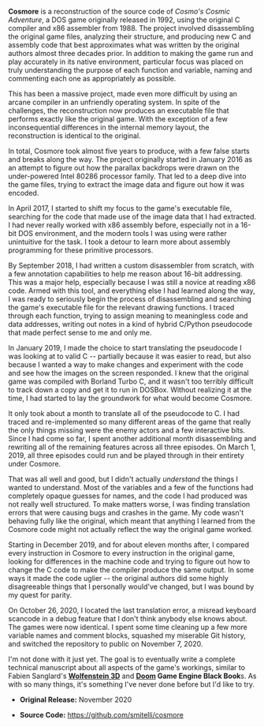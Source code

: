 **Cosmore** is a reconstruction of the source code of _Cosmo's Cosmic Adventure_, a DOS game originally released in 1992, using the original C compiler and x86 assembler from 1988. The project involved disassembling the original game files, analyzing their structure, and producing new C and assembly code that best approximates what was written by the original authors almost three decades prior. In addition to making the game run and play accurately in its native environment, particular focus was placed on truly understanding the purpose of each function and variable, naming and commenting each one as appropriately as possible.

This has been a massive project, made even more difficult by using an arcane compiler in an unfriendly operating system. In spite of the challenges, the reconstruction now produces an executable file that performs exactly like the original game. With the exception of a few inconsequential differences in the internal memory layout, the reconstruction is identical to the original.

In total, Cosmore took almost five years to produce, with a few false starts and breaks along the way. The project originally started in January 2016 as an attempt to figure out how the parallax backdrops were drawn on the under-powered Intel 80286 processor family. That led to a deep dive into the game files, trying to extract the image data and figure out how it was encoded.

In April 2017, I started to shift my focus to the game's executable file, searching for the code that made use of the image data that I had extracted. I had never really worked with x86 assembly before, especially not in a 16-bit DOS environment, and the modern tools I was using were rather unintuitive for the task. I took a detour to learn more about assembly programming for these primitive processors.

By September 2018, I had written a custom disassembler from scratch, with a few annotation capabilities to help me reason about 16-bit addressing. This was a major help, especially because I was still a novice at reading x86 code. Armed with this tool, and everything else I had learned along the way, I was ready to seriously begin the process of disassembling and searching the game's executable file for the relevant drawing functions. I traced through each function, trying to assign meaning to meaningless code and data addresses, writing out notes in a kind of hybrid C/Python pseudocode that made perfect sense to me and only me.

In January 2019, I made the choice to start translating the pseudocode I was looking at to valid C -- partially because it was easier to read, but also because I wanted a way to make changes and experiment with the code and see how the images on the screen responded. I knew that the original game was compiled with Borland Turbo C, and it wasn't too terribly difficult to track down a copy and get it to run in DOSBox. Without realizing it at the time, I had started to lay the groundwork for what would become Cosmore.

It only took about a month to translate all of the pseudocode to C. I had traced and re-implemented so many different areas of the game that really the only things missing were the enemy actors and a few interactive bits. Since I had come so far, I spent another additional month disassembling and rewriting all of the remaining features across all three episodes. On March 1, 2019, all three episodes could run and be played through in their entirety under Cosmore.

That was all well and good, but I didn't actually _understand_ the things I wanted to understand. Most of the variables and a few of the functions had completely opaque guesses for names, and the code I had produced was not really well structured. To make matters worse, I was finding translation errors that were causing bugs and crashes in the game. My code wasn't behaving fully like the original, which meant that anything I learned from the Cosmore code might not actually reflect the way the original game worked.

Starting in December 2019, and for about eleven months after, I compared every instruction in Cosmore to every instruction in the original game, looking for differences in the machine code and trying to figure out how to change the C code to make the compiler produce the same output. In some ways it made the code uglier -- the original authors did some highly disagreeable things that I personally would've changed, but I was bound by my quest for parity.

On October 26, 2020, I located the last translation error, a misread keyboard scancode in a debug feature that I don't think anybody else knows about. The games were now identical. I spent some time cleaning up a few more variable names and comment blocks, squashed my miserable Git history, and switched the repository to public on November 7, 2020.

I'm not done with it just yet. The goal is to eventually write a complete technical manuscript about all aspects of the game's workings, similar to Fabien Sanglard's **[Wolfenstein 3D](https://fabiensanglard.net/gebbwolf3d/)** and **[Doom](https://fabiensanglard.net/gebbdoom/) Game Engine Black Book**s. As with so many things, it's something I've never done before but I'd like to try.

* **Original Release:** November 2020

* **Source Code:** <https://github.com/smitelli/cosmore>
